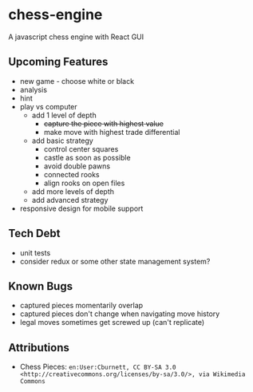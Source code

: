 # chess-engine

A javascript chess engine with React GUI

## Upcoming Features

- new game - choose white or black
- analysis
- hint
- play vs computer
  - add 1 level of depth
    - ~~capture the piece with highest value~~
    - make move with highest trade differential
  - add basic strategy
    - control center squares
    - castle as soon as possible
    - avoid double pawns
    - connected rooks
    - align rooks on open files
  - add more levels of depth
  - add advanced strategy
- responsive design for mobile support

## Tech Debt

- unit tests
- consider redux or some other state management system?

## Known Bugs

<!-- - _none_ -->
- captured pieces momentarily overlap
- captured pieces don't change when navigating move history
- legal moves sometimes get screwed up (can't replicate)

## Attributions

- Chess Pieces: `en:User:Cburnett, CC BY-SA 3.0 <http://creativecommons.org/licenses/by-sa/3.0/>, via Wikimedia Commons`
